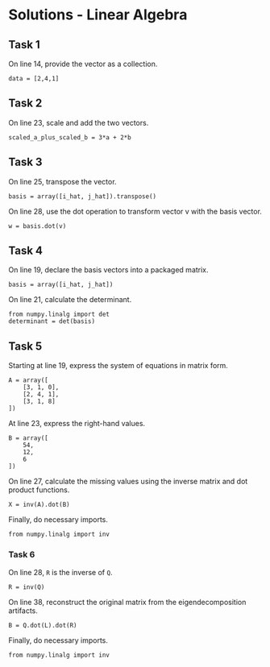 # Solutions - Linear Algebra

## Task 1

On line 14, provide the vector as a collection. 

```
data = [2,4,1]
```

## Task 2

On line 23, scale and add the two vectors. 

```
scaled_a_plus_scaled_b = 3*a + 2*b
```

## Task 3

On line 25, transpose the vector. 

```
basis = array([i_hat, j_hat]).transpose()
```

On line 28, use the dot operation to transform vector v with the basis vector. 

```
w = basis.dot(v) 
```

## Task 4

On line 19, declare the basis vectors into a packaged matrix. 

```
basis = array([i_hat, j_hat])
```

On line 21, calculate the determinant. 

```
from numpy.linalg import det
determinant = det(basis)
```


## Task 5

Starting at line 19, express the system of equations in matrix form. 

```
A = array([
    [3, 1, 0],
    [2, 4, 1],
    [3, 1, 8]
])
```

At line 23, express the right-hand values. 

```
B = array([
    54,
    12,
    6
])
```

On line 27, calculate the missing values using the inverse matrix and dot product functions. 

```
X = inv(A).dot(B)
```

Finally, do necessary imports. 

```
from numpy.linalg import inv 
```

### Task 6

On line 28, `R` is the inverse of `Q`. 

```
R = inv(Q) 
```

On line 38, reconstruct the original matrix from the eigendecomposition artifacts. 

```
B = Q.dot(L).dot(R)
```

Finally, do necessary imports. 

```
from numpy.linalg import inv 
```

